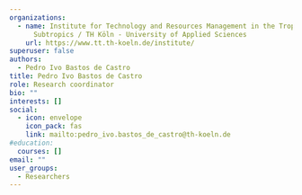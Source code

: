 ```yaml
---
organizations:
  - name: Institute for Technology and Resources Management in the Tropics and
      Subtropics / TH Köln - University of Applied Sciences
    url: https://www.tt.th-koeln.de/institute/
superuser: false
authors:
  - Pedro Ivo Bastos de Castro
title: Pedro Ivo Bastos de Castro
role: Research coordinator
bio: ""
interests: []
social:
  - icon: envelope
    icon_pack: fas
    link: mailto:pedro_ivo.bastos_de_castro@th-koeln.de
#education: 
  courses: []
email: ""
user_groups:
  - Researchers
---
```

